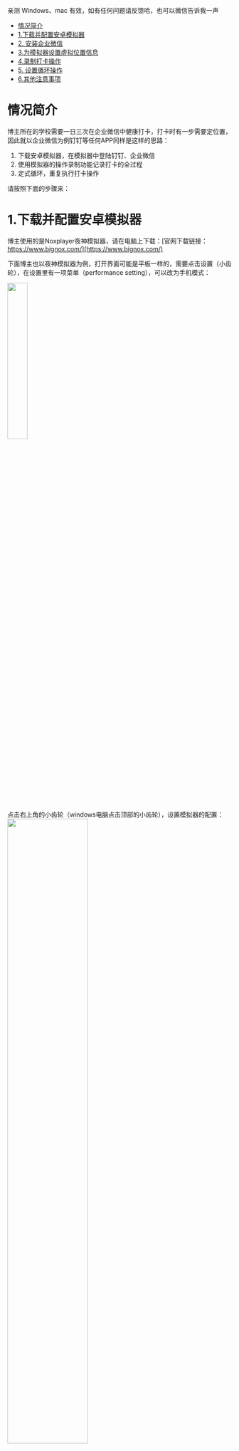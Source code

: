 亲测 Windows、mac 有效，如有任何问题请反馈哈，也可以微信告诉我一声


<!-- TOC -->

- [情况简介](#情况简介)
- [1.下载并配置安卓模拟器](#1下载并配置安卓模拟器)
- [2. 安装企业微信](#2-安装企业微信)
- [3.为模拟器设置虚拟位置信息](#3为模拟器设置虚拟位置信息)
- [4.录制打卡操作](#4录制打卡操作)
- [5. 设置循环操作](#5-设置循环操作)
- [6.其他注意事项](#6其他注意事项)

<!-- /TOC -->

# 情况简介
博主所在的学校需要一日三次在企业微信中健康打卡，打卡时有一步需要定位置，因此就以企业微信为例钉钉等任何APP同样是这样的思路：
 1. 下载安卓模拟器，在模拟器中登陆钉钉、企业微信
 2. 使用模拟器的操作录制功能记录打卡的全过程
 3. 定式循环，重复执行打卡操作

请按照下面的步骤来：
# 1.下载并配置安卓模拟器
博主使用的是Noxplayer夜神模拟器，请在电脑上下载：[官网下载链接：https://www.bignox.com/](https://www.bignox.com/)

下面博主也以夜神模拟器为例，打开界面可能是平板一样的，需要点击设置（小齿轮），在设置里有一项菜单（performance setting），可以改为手机模式：

<img src="https://img-blog.csdnimg.cn/20201021092035988.png" width = "30%"/>

点击右上角的小齿轮（windows电脑点击顶部的小齿轮），设置模拟器的配置：
<img src="https://img-blog.csdnimg.cn/20201021094159466.png" width = "60%" />

如图，定时打卡只需要低配的模拟器即可，这里也是节约电脑资源

windows上在性能设置里修改性能，同时建议在快捷键中把全局快捷键都取消

# 2. 安装企业微信
1. 在应用商城中安装**企业微信**，然后使用**手机号登录**，

	>注：这样不会导致微信退出，但是会导致手机上的企业微信退出，企业微信里应用的功能也能在微信中的企业号里操作，因此我们不需要**企业微信APP**，就献祭它专门用作打卡操作

2. 登录上企业微信后为了方便操作，我们把打卡的应用置顶（或是停留在这个页面，进入应用从这里进入，退出打卡应用时企业微信里也会回到这个界面）：

	<img src="https://img-blog.csdnimg.cn/20201021094812126.png" width = "60%" />
	
	以后需要进入应用时也从这里进入应用


# 3.为模拟器设置虚拟位置信息
点击左侧的定位按钮（windows先点右侧“...”，然后选择展开的工具栏中与下图同样的图标）：

<img src="https://img-blog.csdnimg.cn/2020102110021331.png" width = "4%" />

在右上角输入经纬度，自己学校的经纬度可以从这里查询：[全国高校名单及地理位置经纬度信息（含分校区](https://blog.csdn.net/yeyuanxiaoxin/article/details/104599464)



输入经纬度，查询后，下方会出现是否设置为当前位置，点击**确定**：

![在这里插入图片描述](https://img-blog.csdnimg.cn/20201021100824152.png#pic_center)


# 4.录制打卡操作
回到企业微信的界面

<img src="https://img-blog.csdnimg.cn/20201021094812126.png" width = "60%" />

然后点击左侧工具“操作录制”（windows在右侧点开工具栏，展开后工具栏第5项“操作录制”）

<img src="https://img-blog.csdnimg.cn/20201021101041681.png" width = "7%" />

然后得到如图窗口：

<img src="https://img-blog.csdnimg.cn/20201021102038232.png" width = "50%" />

点击“开始录制”后即刻开始录制操作，请在应用中执行操作，注意事项如下：
1. 所有鼠标操作都会被记录下来（触摸板上请模拟鼠标操作，比如滑动时模拟鼠标按下去在拉动，而非双指滑动；同时也不要使用鼠标滚轮操作）
2. 由于网络有时会出现问题，请当读取应用详情与位置信息时即便这次加载很快，也请多停留一段时间
3. 当操作完成后请点击左上角的 **×** ，确保结束操作后回到与操作前相同的界面，以便循环操作


# 5. 设置循环操作
按如图所示设置，执行间隔可以根据需要设置：
如果一天一次，就是间隔 60s*60min*24h = 86400s
如果一天三次（8小时间隔），就是 8h*60min*60s = 28800s

但注意：如果有时间段要求请根据时间要求设置间隔，可以同一个操作在不同时间段执行多次，然后分别都间隔24小时，这样明天的同一时刻就会再次执行了

<img src="https://img-blog.csdnimg.cn/20201021103256367.png" width = "40%" />

# 6.其他注意事项

1. 确保启动模拟器的主机在那个时间段有网有电，且保持模拟器后台运行，比如可以使用实验室的闲置电脑等
2. 后台运行模拟器需要占用部分资源（i7-7700HQ CPU维持在1.5%，内存占用2G），对cpu影响不大，但是比较占用内存
3. 在一切就绪，要设置循环操作时建议重启模拟器，以防未知BUG
4. 如果需要位置打卡等所有涉及位置信息的需求均可在此模拟器中通过多开应用（windows安装时会在桌面有一个夜神多开器）与虚拟定位设置打卡




